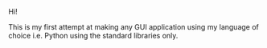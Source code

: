 Hi!

This is my first attempt at making any GUI application using my language of choice i.e. Python using the standard libraries only.
